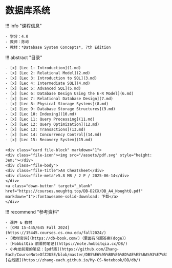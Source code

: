 # 数据库系统

!!! info "课程信息"

    - 学分：4.0
    - 教师：陈岭
    - 教材：*Database System Concepts*, 7th Edition

!!! abstract "目录"

    - [x] [Lec 1: Introduction](1.md)
    - [x] [Lec 2: Relational Model](2.md)
    - [x] [Lec 3: Introduction to SQL](3.md)
    - [x] [Lec 4: Intermediate SQL](4.md)
    - [x] [Lec 5: Advanced SQL](5.md)
    - [x] [Lec 6: Database Design Using the E-R Model](6.md)
    - [x] [Lec 7: Relational Database Design](7.md)
    - [x] [Lec 8: Physical Storage Systems](8.md)
    - [x] [Lec 9: Database Storage Structures](9.md)
    - [x] [Lec 10: Indexing](10.md)
    - [x] [Lec 11: Query Processing](11.md)
    - [x] [Lec 12: Query Optimization](12.md)
    - [x] [Lec 13: Transactions](13.md)
    - [x] [Lec 14: Concurrency Control](14.md)
    - [x] [Lec 15: Recovery System](15.md)

    <div class="card file-block" markdown="1">
    <div class="file-icon"><img src="/assets/pdf.svg" style="height: 3em;"></div>
    <div class="file-body">
    <div class="file-title">A4 Cheatsheet</div>
    <div class="file-meta">5.8 MB / 2 P / 2025-06-14</div>
    </div>
    <a class="down-button" target="_blank" href="https://courses.noughtq.top/DB-D2CX/DB_A4_NoughtQ.pdf" markdown="1">:fontawesome-solid-download: 下载</a>
    </div>

!!! recommend "参考资料"

    - 课件 & 教材
    - [CMU 15-445/645 Fall 2024](https://15445.courses.cs.cmu.edu/fall2024/)
    - [教材官网](https://db-book.com/)（里面有习题答案(doge)）
    - [HobbitQia 前辈的笔记](https://note.hobbitqia.cc/DB/)
    - 小角龙前辈的笔记：[pdf版](https://github.com/Zhang-Each/CourseNoteOfZJUSE/blob/master/DBS%E6%95%B0%E6%8D%AE%E5%BA%93%E7%B3%BB%E7%BB%9F/%E6%95%B0%E6%8D%AE%E5%BA%93%E7%B3%BB%E7%BB%9F%E5%A4%8D%E4%B9%A0%E6%95%B4%E7%90%86.pdf)，[在线版](https://zhang-each.github.io/My-CS-Notebook/DB/db/)
    